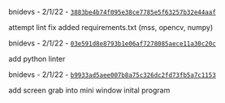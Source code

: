 bnidevs - 2/1/22 - [`3883be4b74f095e38ce7785e5f63257b32e44aaf`](https://github.com/bnidevs/AutoGIF/commit/3883be4b74f095e38ce7785e5f63257b32e44aaf)

attempt lint fix
added requirements.txt (mss, opencv, numpy)

bnidevs - 2/1/22 - [`03e591d8e8793b1e06af7278085aece11a30c20c`](https://github.com/bnidevs/AutoGIF/commit/03e591d8e8793b1e06af7278085aece11a30c20c)

add python linter

bnidevs - 2/1/22 - [`b9933ad5aee007b8a75c326dc2fd73fb5a7c1153`](https://github.com/bnidevs/AutoGIF/commit/b9933ad5aee007b8a75c326dc2fd73fb5a7c1153)

add screen grab into mini window inital program
